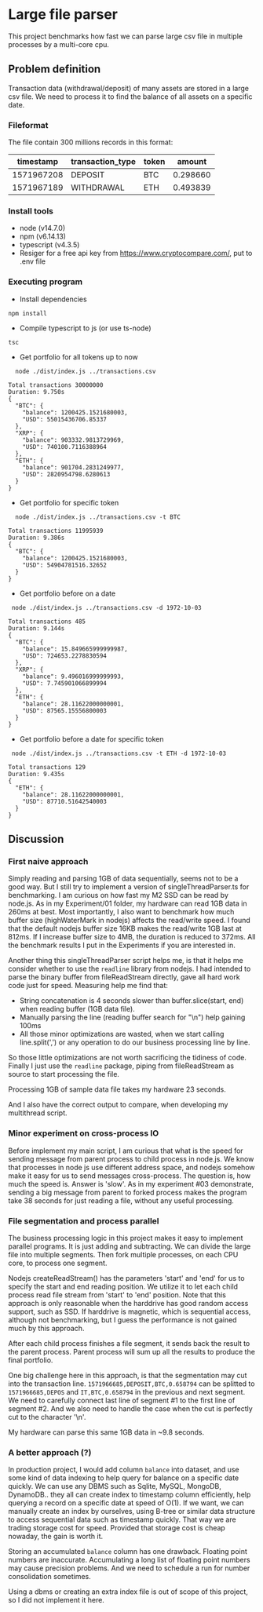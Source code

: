 # Large file parser

This project benchmarks how fast we can parse large csv file 
in multiple processes by a multi-core cpu.

## Problem definition

Transaction data (withdrawal/deposit) of many assets are stored in a large csv file.
We need to process it to find the balance of all assets on a specific date.

### Fileformat

The file contain 300 millions records in this format:

| timestamp  | transaction_type | token | amount   |
|------------|------------------|-------|----------|
| 1571967208 | DEPOSIT          | BTC   | 0.298660 |
| 1571967189 | WITHDRAWAL       | ETH   | 0.493839 |

### Install tools

* node (v14.7.0)
* npm (v6.14.13)
* typescript (v4.3.5)
* Resiger for a free api key from https://www.cryptocompare.com/, put to .env file

### Executing program

* Install dependencies
```
npm install
```

* Compile typescript to js (or use ts-node)
```
tsc
```

* Get portfolio for all tokens up to now
```
  node ./dist/index.js ../transactions.csv

Total transactions 30000000
Duration: 9.750s
{
  "BTC": {
    "balance": 1200425.1521680003,
    "USD": 55015436706.85337
  },
  "XRP": {
    "balance": 903332.9813729969,
    "USD": 740100.7116388964
  },
  "ETH": {
    "balance": 901704.2831249977,
    "USD": 2820954798.6280613
  }
}
```

* Get portfolio for specific token
```
  node ./dist/index.js ../transactions.csv -t BTC

Total transactions 11995939
Duration: 9.386s
{
  "BTC": {
    "balance": 1200425.1521680003,
    "USD": 54904781516.32652
  }
}
```

* Get portfolio before on a date
```
 node ./dist/index.js ../transactions.csv -d 1972-10-03

Total transactions 485
Duration: 9.144s
{
  "BTC": {
    "balance": 15.849665999999987,
    "USD": 724653.2278830594
  },
  "XRP": {
    "balance": 9.496016999999993,
    "USD": 7.745901066899994
  },
  "ETH": {
    "balance": 28.11622000000001,
    "USD": 87565.15556800003
  }
}
```

* Get portfolio before a date for specific token
```
 node ./dist/index.js ../transactions.csv -t ETH -d 1972-10-03

Total transactions 129
Duration: 9.435s
{
  "ETH": {
    "balance": 28.11622000000001,
    "USD": 87710.51642540003
  }
}
```

## Discussion

### First naive approach

Simply reading and parsing 1GB of data sequentially, seems not to be a good way.
But I still try to implement a version of singleThreadParser.ts for benchmarking.
I am curious on how fast my M2 SSD can be read by node.js. As in my Experiment/01 folder,
my hardware can read 1GB data in 260ms at best. Most importantly, I also want to benchmark how much buffer size (highWaterMark in nodejs) affects the read/write speed. I found that the default nodejs buffer size 16KB makes the read/write 1GB last at 812ms. If I increase buffer size to 4MB, the duration is reduced to 372ms. All the benchmark results
 I put in the Experiments if you are interested in.
 
 Another thing this singleThreadParser script helps me, is that it helps me consider whether to use the `readline` library from nodejs. I had intended to parse the binary buffer
 from fileReadStream directly, gave all hard work code just for speed. Measuring help me find that:
 - String concatenation is 4 seconds slower than buffer.slice(start, end) when reading buffer (1GB data file).
 - Manually parsing the line (reading buffer search for "\n") help gaining 100ms
 - All those minor optimizations are wasted, when we start calling line.split(',') or any operation to do our business processing line by line.
 
So those little optimizations are not worth sacrificing the tidiness of code.
Finally I just use the `readline` package, piping from fileReadStream as source to start processing the file.

Processing 1GB of sample data file takes my hardware 23 seconds.

And I also have the correct output to compare, when developing my multithread script.

### Minor experiment on cross-process IO

Before implement my main script, I am curious that what is the speed for sending message
from parent process to child process in node.js. We know that processes in node js use different address space, and nodejs somehow make it easy for us to send messages cross-process. The question is, how much the speed is. Answer is 'slow'. As in my experiment #03 demonstrate, sending a big message from parent to forked process makes the program take 38 seconds for just reading a file, without any useful processing.

### File segmentation and process parallel

The business processing logic in this project makes it easy to implement parallel programs. It is just adding and subtracting. We can divide the large file into
multiple segments. Then fork multiple processes, on each CPU core, to process one segment.

Nodejs createReadStream() has the parameters 'start' and 'end' for us to specify the start and end reading position. We utilize it to let each child process read file stream from 'start' to 'end' position. Note that this approach is only reasonable when the harddrive has good random access support, such as SSD. If harddrive is magnetic, which is sequential access, although not benchmarking, but I guess the performance is not gained much by this approach.

After each child process finishes a file segment, it sends back the result to the parent process.
Parent process will sum up all the results to produce the final portfolio.

One big challenge here in this approach, is that the segmentation may cut into the transaction line. 
`1571966685,DEPOSIT,BTC,0.658794` can be splitted to `1571966685,DEPOS` and `IT,BTC,0.658794` in the previous and next segment. We need to carefully connect last line of segment #1 to the first line of segment #2. And we also need to handle the case when the cut is perfectly cut to the character '\n'.

My hardware can parse this same 1GB data in ~9.8 seconds.

### A better approach (?)

In production project, I would add column `balance` into dataset, and use some kind of 
data indexing to help query for balance on a specific date quickly. We can use any DBMS such as Sqlite, MySQL, MongoDB, DynamoDB.. they all can create index to timestamp column efficiently, help querying a record on a specific date at speed of O(1). If we want, we can manually create an index by ourselves, using B-tree or similar data structure to access sequential data such as timestamp quickly.
That way we are trading storage cost for speed. Provided that storage cost is cheap nowaday, the gain is worth it.

Storing an accumulated `balance` column has one drawback. Floating point numbers are inaccurate. Accumulating a long list of floating point numbers may cause precision problems.
And we need to schedule a run for number consolidation sometimes.

Using a dbms or creating an extra index file is out of scope of this project, so I did not implement it here.

